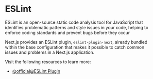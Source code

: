 # ESLint

ESLint is an open-source static code analysis tool for JavaScript that identifies problematic patterns and style issues in your code, helping to enforce coding standards and prevent bugs before they occur

Next.js provides an ESLint plugin, `eslint-plugin-next`, already bundled within the base configuration that makes it possible to catch common issues and problems in a Next.js application.

Visit the following resources to learn more:

- [@official@ESLint Plugin](https://nextjs.org/docs/app/api-reference/config/eslint)